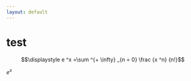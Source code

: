 ```yaml
---
layout: default
---
```

# test

$$\displaystyle e ^x =\sum ^{+ \infty} _{n = 0} \frac {x ^n} {n!}$$

$e^x$
